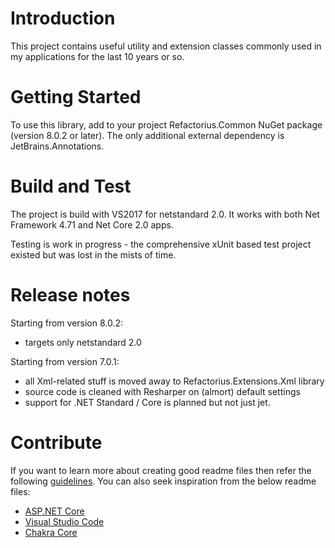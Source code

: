 # Introduction 
This project contains useful utility and extension classes commonly used in my applications for the last 10 years or so. 

# Getting Started
To use this library, add to your project Refactorius.Common NuGet package (version 8.0.2 or later). The only additional external dependency is JetBrains.Annotations.

# Build and Test
The project is build with VS2017 for netstandard 2.0. It works with both Net Framework 4.71 and Net Core 2.0 apps.

Testing is work in progress - the comprehensive xUnit based test project existed but was lost in the mists of time.

# Release notes
Starting from version 8.0.2:

- targets only netstandard 2.0

Starting from version 7.0.1:

- all Xml-related stuff is moved away to Refactorius.Extensions.Xml library
- source code is cleaned with Resharper on (almort) default settings
- support for .NET Standard / Core is planned but not just jet.

# Contribute

If you want to learn more about creating good readme files then refer the following [guidelines](https://www.visualstudio.com/en-us/docs/git/create-a-readme). You can also seek inspiration from the below readme files:
- [ASP.NET Core](https://github.com/aspnet/Home)
- [Visual Studio Code](https://github.com/Microsoft/vscode)
- [Chakra Core](https://github.com/Microsoft/ChakraCore)